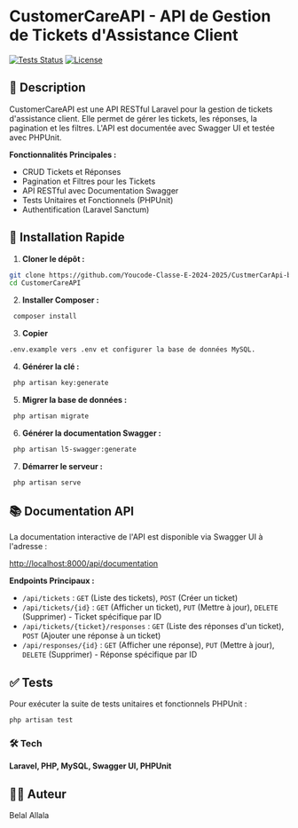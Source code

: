 # CustomerCareAPI - API de Gestion de Tickets d'Assistance Client

[![Tests Status](https://github.com/Youcode-Classe-E-2024-2025/CustmerCarApi-belal-allala/actions/workflows/run-tests.yml/badge.svg)](https://github.com/Youcode-Classe-E-2024-2025/CustmerCarApi-belal-allala/actions)
[![License](https://img.shields.io/badge/License-MIT-blue.svg)](https://opensource.org/licenses/MIT)

## 📝 Description

CustomerCareAPI est une API RESTful Laravel pour la gestion de tickets d'assistance client. Elle permet de gérer les tickets, les réponses, la pagination et les filtres. L'API est documentée avec Swagger UI et testée avec PHPUnit.

**Fonctionnalités Principales :**

* CRUD Tickets et Réponses
* Pagination et Filtres pour les Tickets
* API RESTful avec Documentation Swagger
* Tests Unitaires et Fonctionnels (PHPUnit)
* Authentification (Laravel Sanctum)

## 🚀 Installation Rapide

1. **Cloner le dépôt :**

```bash
git clone https://github.com/Youcode-Classe-E-2024-2025/CustmerCarApi-belal-allala.git
cd CustomerCareAPI
```
2. **Installer Composer :**
```bash
 composer install
```
3. **Copier**
```bash
.env.example vers .env et configurer la base de données MySQL.
```
4. **Générer la clé :**
```bash
 php artisan key:generate
```
5. **Migrer la base de données :**
```bash
 php artisan migrate
```
6. **Générer la documentation Swagger :**
```bash
 php artisan l5-swagger:generate
```
7. **Démarrer le serveur :**
```bash
 php artisan serve
```
## 📚 Documentation API

La documentation interactive de l'API est disponible via Swagger UI à l'adresse :

[http://localhost:8000/api/documentation](http://localhost:8000/api/documentation)

**Endpoints Principaux :**

* `/api/tickets` : `GET` (Liste des tickets), `POST` (Créer un ticket)
* `/api/tickets/{id}` : `GET` (Afficher un ticket), `PUT` (Mettre à jour), `DELETE` (Supprimer) - Ticket spécifique par ID
* `/api/tickets/{ticket}/responses` : `GET` (Liste des réponses d'un ticket), `POST` (Ajouter une réponse à un ticket)
* `/api/responses/{id}` : `GET` (Afficher une réponse), `PUT` (Mettre à jour), `DELETE` (Supprimer) - Réponse spécifique par ID

## ✅ Tests

Pour exécuter la suite de tests unitaires et fonctionnels PHPUnit :

```bash
php artisan test
```

### 🛠 Tech
**Laravel, PHP, MySQL, Swagger UI, PHPUnit**

## 👨‍💻 Auteur
Belal Allala

